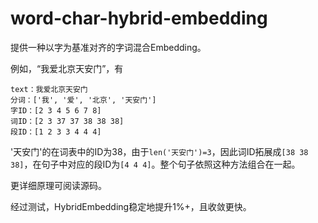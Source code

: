 # word-char-hybrid-embedding


提供一种以字为基准对齐的字词混合Embedding。


例如，“我爱北京天安门”，有

```text
text：我爱北京天安门
分词：['我', '爱', '北京', '天安门']
字ID：[2 3 4 5 6 7 8]
词ID：[2 3 37 37 38 38 38]
段ID：[1 2 3 3 4 4 4]
```

'天安门'的在词表中的ID为38，由于`len('天安门')=3`，因此词ID拓展成`[38 38 38]`，在句子中对应的段ID为`[4 4 4]`。整个句子依照这种方法组合在一起。

更详细原理可阅读源码。

经过测试，HybridEmbedding稳定地提升1%+，且收敛更快。
